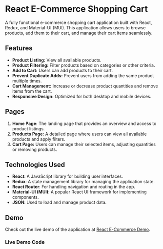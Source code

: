 # React E-Commerce Shopping Cart

A fully functional e-commerce shopping cart application built with React, Redux, and Material-UI (MUI). This application allows users to browse products, add them to their cart, and manage their cart items seamlessly.

## Features

- **Product Listing:** View all available products.
- **Product Filtering:** Filter products based on categories or other criteria.
- **Add to Cart:** Users can add products to their cart.
- **Prevent Duplicate Adds:** Prevent users from adding the same product multiple times.
- **Cart Management:** Increase or decrease product quantities and remove items from the cart.
- **Responsive Design:** Optimized for both desktop and mobile devices.

## Pages

1. **Home Page:** The landing page that provides an overview and access to product listings.
2. **Products Page:** A detailed page where users can view all available products and apply filters.
3. **Cart Page:** Users can manage their selected items, adjusting quantities or removing products.

## Technologies Used

- **React**: A JavaScript library for building user interfaces.
- **Redux**: A state management library for managing the application state.
- **React Router**: For handling navigation and routing in the app.
- **Material-UI (MUI)**: A popular React UI framework for implementing components.
- **JSON**: Used to load and manage product data.

## Demo

Check out the live demo of the application at [React E-Commerce Demo](https://react-ecommerce-mqyfdahfn-omar-rahals-projects.vercel.app/).

### Live Demo Code
